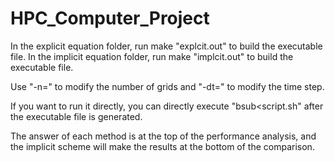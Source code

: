 # HPC_Computer_Project

In the explicit equation folder, run make "explcit.out" to build the executable file.
In the implicit equation folder, run make "implcit.out" to build the executable file.

Use "-n=" to modify the number of grids and "-dt=" to modify the time step.

If you want to run it directly, you can directly execute "bsub<script.sh" after the executable file is generated.

The answer of each method is at the top of the performance analysis, and the implicit scheme will make the results at the bottom of the comparison.